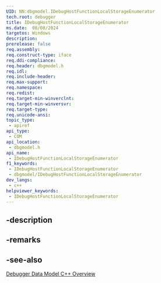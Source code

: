 ```yaml
---
UID: NN:dbgmodel.IDebugHostFunctionLocalStorageEnumerator
tech.root: debugger
title: IDebugHostFunctionLocalStorageEnumerator
ms.date:  08/08/2024
targetos: Windows
description: 
prerelease: false
req.assembly: 
req.construct-type: iface
req.ddi-compliance: 
req.header: dbgmodel.h
req.idl: 
req.include-header: 
req.max-support: 
req.namespace: 
req.redist: 
req.target-min-winverclnt: 
req.target-min-winversvr: 
req.target-type: 
req.unicode-ansi: 
topic_type:
 - apiref
api_type:
 - COM
api_location:
 - dbgmodel.h
api_name:
 - IDebugHostFunctionLocalStorageEnumerator
f1_keywords:
 - IDebugHostFunctionLocalStorageEnumerator
 - dbgmodel/IDebugHostFunctionLocalStorageEnumerator
dev_langs:
 - c++
helpviewer_keywords:
 - IDebugHostFunctionLocalStorageEnumerator
---
```


## -description

## -remarks

## -see-also

[Debugger Data Model C++ Overview](/windows-hardware/drivers/debugger/data-model-cpp-overview)
